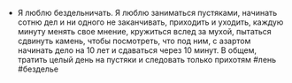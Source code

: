 * Я люблю бездельничать. Я люблю заниматься пустяками, начинать сотню дел и ни одного не заканчивать, приходить и уходить, каждую минуту менять свое мнение, кружиться вслед за мухой, пытаться сдвинуть камень, чтобы посмотреть, что под ним, с азартом начинать дело на 10 лет и сдаваться через 10 минут. В общем, тратить целый день на пустяки и следовать только прихотям #лень #безделье